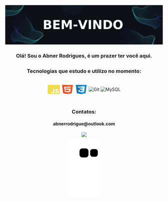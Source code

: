 
<div align="center">
  <img alt="Boas Vindas! Você está acessando o perfil de abnerrodrigue" src="https://raw.githubusercontent.com/BnerRodrigue/BnerRodrigue/main/bem-vindo.png"/>
</div>

<h3 align="center">Olá! Sou o Abner Rodrigues, é um prazer ter você aqui.</h3>

##




<h3 align="center">Tecnologias que estudo e utilizo no momento:</h3>

<div align="center" style="display: inline_block"><br>
  <img align="center" alt="JavaScript" height="30" width="40" src="https://raw.githubusercontent.com/devicons/devicon/master/icons/javascript/javascript-plain.svg">
  <img align="center" alt="HTML" height="30" width="40" src="https://raw.githubusercontent.com/devicons/devicon/master/icons/html5/html5-original.svg">
  <img align="center" alt="CSS" height="30" width="40" src="https://raw.githubusercontent.com/devicons/devicon/master/icons/css3/css3-original.svg"
  <img align="center" alt="Python" height="30" width="40" src="https://raw.githubusercontent.com/devicons/devicon/master/icons/python/python-original.svg">
  <img align="center" alt="Git" height="30" width="40" src="https://cdn.jsdelivr.net/gh/devicons/devicon/icons/git/git-original.svg">
    <img align="center" alt="MySQL" height="30" width="40" src="https://cdn.jsdelivr.net/gh/devicons/devicon/icons/mysql/mysql-original.svg">
</div><br>

##

<h3 align="center">Contatos:</h3>

<h4 align="center">abnerrodrigue@outlook.com</h4>
<div align="center">
  <a href="https://www.linkedin.com/in/bner-rodrigues/" target="_blank"><img src="https://img.shields.io/badge/-LinkedIn-%230077B5?style=for-the-badge&logo=linkedin&logoColor=white" target="_blank"></a> 
 
</div>

<div align="center">
 <img alt="Snake Animation" src="https://github.com/luishperna/luishperna/blob/output/github-contribution-grid-snake.svg"/>
</div>
